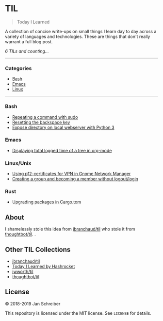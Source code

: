 # TIL

> Today I Learned

A collection of concise write-ups on small things I learn day to day across a
variety of languages and technologies. These are things that don't really
warrant a full blog post.

_6 TILs and counting..._

---

### Categories

* [Bash](#bash)
* [Emacs](#emacs)
* [Linux](#linux)

---
### Bash

- [Repeating a command with sudo](bash/repeating-a-command-with-sudo.md)
- [Resetting the backspace key](bash/resetting-the-backspace-key.md)
- [Expose directory on local webserver with Python 3](bash/expose-directory-on-local-webserver-with-python3.md)

### Emacs

- [Displaying total logged time of a tree in org-mode](emacs/displaying-total-logged-time-of-a-tree-in-org-mode.md)

### Linux/Unix

- [Using p12-certificates for VPN in Gnome Network Manager](linux/using-p12-certificates-for-vpn.md)
- [Creating a group and becoming a member without logout/login](linux/creating-a-group-and-becoming-a-member-without-logout-login.md)

### Rust

- [Upgrading packages in Cargo.tom](rust/upgrading-packages-in-cargo-toml.md)

## About

I shamelessly stole this idea from 
[jbranchaud/til](https://github.com/jbranchaud/til) who stole it from
[thoughtbot/til](https://github.com/thoughtbot/til).
.

## Other TIL Collections

* [jbranchaud/til](https://github.com/jbranchaud/til)
* [Today I Learned by Hashrocket](https://til.hashrocket.com)
* [jwworth/til](https://github.com/jwworth/til)
* [thoughtbot/til](https://github.com/thoughtbot/til)

## License

&copy; 2018-2019 Jan Schreiber

This repository is licensed under the MIT license. See `LICENSE` for
details.

